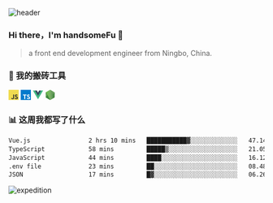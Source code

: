 ![header](https://raw.githubusercontent.com/fzq1998/fzq1998/master/header.png)

### Hi there，I'm handsomeFu 👋

> a front end development engineer from Ningbo, China.

### 🔧 我的搬砖工具
<code><img height="20" src="https://raw.githubusercontent.com/github/explore/80688e429a7d4ef2fca1e82350fe8e3517d3494d/topics/javascript/javascript.png" alt="javascript"></code>
<code><img height="20" src="https://raw.githubusercontent.com/github/explore/80688e429a7d4ef2fca1e82350fe8e3517d3494d/topics/typescript/typescript.png" alt="typescript"></code>
<code><img height="20" src="https://raw.githubusercontent.com/github/explore/80688e429a7d4ef2fca1e82350fe8e3517d3494d/topics/vue/vue.png" alt="vue"></code>
<code><img height="20" src="https://raw.githubusercontent.com/github/explore/80688e429a7d4ef2fca1e82350fe8e3517d3494d/topics/nodejs/nodejs.png" alt="nodejs"></code>



### 📊 这周我都写了什么
<!--START_SECTION:waka-->

```txt
Vue.js                2 hrs 10 mins   ███████████▓░░░░░░░░░░░░░   47.14 %
TypeScript            58 mins         █████▒░░░░░░░░░░░░░░░░░░░   21.05 %
JavaScript            44 mins         ████░░░░░░░░░░░░░░░░░░░░░   16.12 %
.env file             23 mins         ██░░░░░░░░░░░░░░░░░░░░░░░   08.48 %
JSON                  17 mins         █▓░░░░░░░░░░░░░░░░░░░░░░░   06.26 %
```

<!--END_SECTION:waka-->


![expedition](https://raw.githubusercontent.com/fzq1998/fzq1998/master/expedition.gif)

